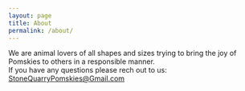 ```yaml
---
layout: page
title: About
permalink: /about/
---
```


We are animal lovers of all shapes and sizes trying to bring the joy of Pomskies to others in a responsible manner.  
If you have any questions please rech out to us: [StoneQuarryPomskies@Gmail.com](mailto:StoneQuarryPomskies@Gmail.com)  
